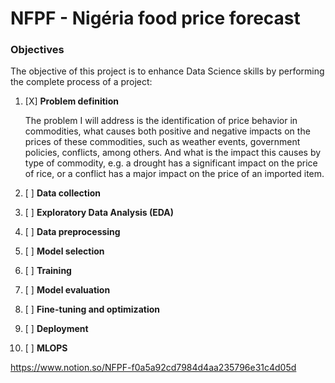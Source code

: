 # NFPF - Nigéria food price forecast

### Objectives

The objective of this project is to enhance Data Science skills by performing the complete process of a project:

1. [X] **Problem definition**

    The problem I will address is the identification of price behavior in commodities, what causes both positive and negative impacts on the prices of these commodities, such as weather events, government policies, conflicts, among others. And what is the impact this causes by type of commodity, e.g. a drought has a significant impact on the price of rice, or a conflict has a major impact on the price of an imported item.
2. [ ] **Data collection**
3. [ ] **Exploratory Data Analysis (EDA)**
4. [ ] **Data preprocessing**
5. [ ] **Model selection**
6. [ ] **Training**
7. [ ] **Model evaluation**
8. [ ] **Fine-tuning and optimization**
9. [ ] **Deployment**
10. [ ] **MLOPS**

https://www.notion.so/NFPF-f0a5a92cd7984d4aa235796e31c4d05d